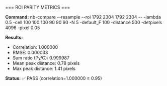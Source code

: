 === ROI PARITY METRICS ===

**Command:** nb-compare --resample --roi 1792 2304 1792 2304 -- -lambda 0.5 -cell 100 100 100 90 90 90 -N 5 -default_F 100 -distance 500 -detpixels 4096 -pixel 0.05

**Results:**
- Correlation: 1.000000
- RMSE: 0.000033
- Sum ratio (Py/C): 0.999987
- Mean peak distance: 0.78 pixels
- Max peak distance: 1.41 pixels

**Status:** ✅ PASS (correlation=1.000000 ≥ 0.95)
